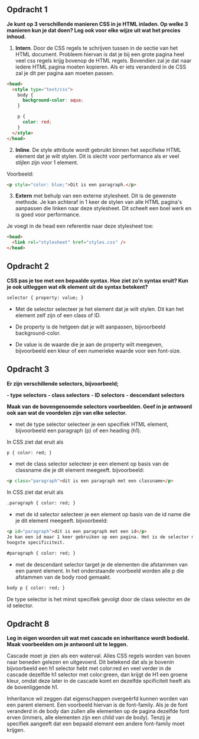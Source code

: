 ## Opdracht 1

**Je kunt op 3 verschillende manieren CSS in je HTML inladen. Op welke 3 manieren kun je dat doen? Leg ook voor elke wijze uit wat het precies inhoud.**

1. **Intern**. Door de CSS regels te schrijven tussen <style> en </style> in de <head> sectie van het HTML document. Probleem hiervan is dat je bij een grote pagina heel veel css regels krijg bovenop de HTML regels. Bovendien zal je dat naar iedere HTML pagina moeten kopieren. Als er iets veranderd in de CSS zal je dit per pagina aan moeten passen.

```html
<head>
  <style type="text/css">
    body {
      background-color: aqua;
    }

    p {
      color: red;
    }
  </style>
</head>
```

2. **Inline**. De style attribute wordt gebruikt binnen het sepcifieke HTML element dat je wilt stylen. Dit is slecht voor performance als er veel stijlen zijn voor 1 element.

Voorbeeld:

```html
<p style="color: blue;">Dit is een paragraph.</p>
```

3. **Extern** met behulp van een externe stylesheet. Dit is de gewenste methode. Je kan achteraf in 1 keer de stylen van alle HTML pagina's aanpassen die linken naar deze stylesheet. Dit scheelt een boel werk en is goed voor performance.

Je voegt in de head een referentie naar deze stylesheet toe:

```html
<head>
  <link rel="stylesheet" href="styles.css" />
</head>
```

## Opdracht 2

**CSS pas je toe met een bepaalde syntax. Hoe ziet zo'n syntax eruit? Kun je ook uitleggen wat elk element uit de syntax betekent?**

```html
selector { property: value; }
```

- Met de selector selecteer je het element dat je wilt stylen. Dit kan het element zelf zijn of een class of ID.

- De property is de hetgeen dat je wilt aanpassen, bijvoorbeeld background-color.

- De value is de waarde die je aan de property wilt meegeven, bijvoorbeeld een kleur of een numerieke waarde voor een font-size.

## Opdracht 3

**Er zijn verschillende selectors, bijvoorbeeld;**

**- type selectors**
**- class selectors**
**- ID selectors**
**- descendant selectors**

**Maak van de bovengenoemde selectors voorbeelden. Geef in je antwoord ook aan wat de voordelen zijn van elke selector.**

- met de type selector selecteer je een specifiek HTML element, bijvoorbeeld een paragraph (p) of een heading (h1).

In CSS ziet dat eruit als

```html
p { color: red; }
```

- met de class selector selecteer je een element op basis van de classname die je dit element meegeeft. bijvoorbeeld:

```html
<p class="paragraph">dit is een paragraph met een classname</p>
```

In CSS ziet dat eruit als

```html
.paragraph { color: red; }
```

- met de id selector selecteer je een element op basis van de id name die je dit element meegeeft. bijvoorbeeld:

```html
<p id="paragraph">dit is een paragraph met een id</p>
Je kan een id maar 1 keer gebruiken op een pagina. Het is de selector met de
hoogste specificiteit.
```

```html
#paragraph { color: red; }
```

- met de descendant selector target je de elementen die afstammen van een parent element. In het onderstaande voorbeeld worden alle p die afstammen van de body rood gemaakt.

```html
body p { color: red; }
```

De type selector is het minst specifiek gevolgt door de class selector en de id selector.

## Opdracht 8

**Leg in eigen woorden uit wat met cascade en inheritance wordt bedoeld. Maak voorbeelden om je antwoord uit te leggen.**

Cascade moet je zien als een waterval. Alles CSS regels worden van boven naar beneden gelezen en uitgevoerd. Dit betekend dat als je bovenin bijvoorbeeld een h1 selector hebt met color:red en veel verder in de cascade dezelfde h1 selector met color:green, dan krijgt de H1 een groene kleur, omdat deze later in de cascade komt en dezelfde spcificiteit heeft als de bovenliggende h1.

Inheritance wil zeggen dat eigenschappen overgeërfd kunnen worden van een parent element. Een voorbeeld hiervan is de font-family. Als je de font veranderd in de body dan zullen alle elementen op de pagina dezelfde font erven (immers, alle elementen zijn een child van de body). Tenzij je specifiek aangeeft dat een bepaald element een andere font-family moet krijgen.
